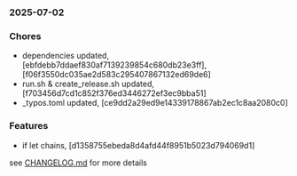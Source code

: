 ### 2025-07-02

### Chores
+ dependencies updated, [ebfdebb7ddaef830af7139239854c680db23e3ff], [f06f3550dc035ae2d583c295407867132ed69de6]
+ run.sh & create_release.sh updated, [f703456d7cd1c852f376ed3446272ef3ec9bba51]
+ _typos.toml updated, [ce9dd2a29ed9e14339178867ab2ec1c8aa2080c0]

### Features
+ if let chains, [d1358755ebeda8d4afd44f8951b5023d794069d1]

see <a href='https://github.com/mrjackwills/mealpedant_api/blob/main/CHANGELOG.md'>CHANGELOG.md</a> for more details
